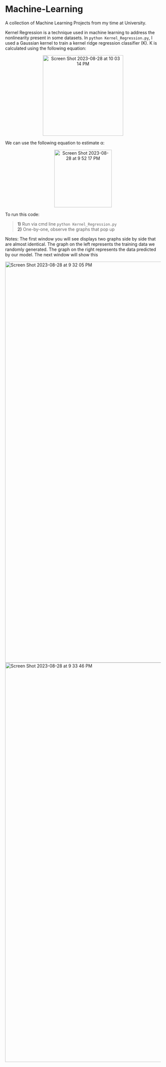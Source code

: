 # Machine-Learning
A collection of Machine Learning Projects from my time at University.

Kernel Regression is a technique used in machine learning to address the nonlinearity present in some datasets. In `python Kernel_Regression.py`, I used a Gaussian kernel to train a kernel ridge regression classifier (K). K is calculated using the following equation:

<p align="center">
  <img width="260" alt="Screen Shot 2023-08-28 at 10 03 14 PM" src="https://github.com/andy-x-li/Machine-Learning/assets/125074849/14698757-fb82-417b-8b94-4eec28b3eefb">
</p>

We can use the following equation to estimate α: 

<p align="center">
  <img width="186" alt="Screen Shot 2023-08-28 at 9 52 17 PM" src="https://github.com/andy-x-li/Machine-Learning/assets/125074849/d62dc297-86ad-49b0-8186-dd789480ba42">
</p>



To run this code: <br>
> **1)** Run via cmd line `python Kernel_Regression.py` <br>
> **2)** One-by-one, observe the graphs that pop up

Notes: The first window you will see displays two graphs side by side that are almost identical. The graph on the left represents the training data we randomly generated. The graph on the right represents the data predicted by our model. The next window will show this 

<img width="1294" alt="Screen Shot 2023-08-28 at 9 32 05 PM" src="https://github.com/andy-x-li/Machine-Learning/assets/125074849/bbc94e52-85ed-4821-bc18-71e7493eaae0">

<img width="1289" alt="Screen Shot 2023-08-28 at 9 33 46 PM" src="https://github.com/andy-x-li/Machine-Learning/assets/125074849/e5235f8e-ce29-40ac-932e-b6d734488f1c">

